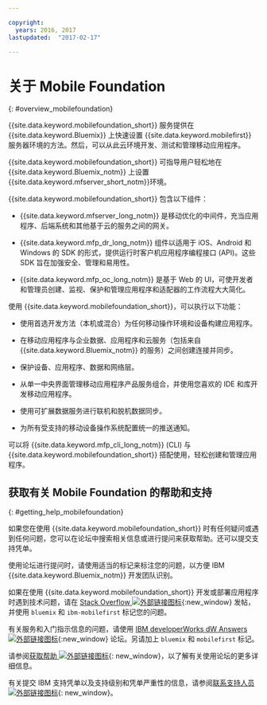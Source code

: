 ```yaml
---

copyright:
  years: 2016, 2017
lastupdated:  "2017-02-17"

---
```


#	关于 Mobile Foundation
{: #overview_mobilefoundation}

{{site.data.keyword.mobilefoundation_short}} 服务提供在 {{site.data.keyword.Bluemix}} 上快速设置 {{site.data.keyword.mobilefirst}} 服务器环境的方法。然后，可以从此云环境开发、测试和管理移动应用程序。

{{site.data.keyword.mobilefoundation_short}} 可指导用户轻松地在 {{site.data.keyword.Bluemix_notm}} 上设置 {{site.data.keyword.mfserver_short_notm}}<!--in the {{site.data.keyword.containerlong}} -->环境。

{{site.data.keyword.mobilefoundation_short}} 包含以下组件：

*	{{site.data.keyword.mfserver_long_notm}} 是移动优化的中间件，充当应用程序、后端系统和其他基于云的服务之间的网关。

*	{{site.data.keyword.mfp_dr_long_notm}} 组件以适用于 iOS、Android 和 Windows 的 SDK 的形式，提供运行时客户机应用程序编程接口 (API)。这些 SDK 旨在加强安全、管理和易用性。

*	{{site.data.keyword.mfp_oc_long_notm}} 是基于 Web 的 UI，可使开发者和管理员创建、监视、保护和管理应用程序和适配器的工作流程大大简化。

使用 {{site.data.keyword.mobilefoundation_short}}，可以执行以下功能：

*	使用首选开发方法（本机或混合）为任何移动操作环境和设备构建应用程序。

*	在移动应用程序与企业数据、应用程序和云服务（包括来自 {{site.data.keyword.Bluemix_notm}} 的服务）之间创建连接并同步。

*	保护设备、应用程序、数据和网络层。

*	从单一中央界面管理移动应用程序产品服务组合，并使用您喜欢的 IDE 和库开发移动应用程序。

*	使用可扩展数据服务进行联机和脱机数据同步。

*	为所有受支持的移动设备操作系统配置统一的推送通知。

可以将 {{site.data.keyword.mfp_cli_long_notm}} (CLI) 与 {{site.data.keyword.mobilefoundation_short}} 搭配使用，轻松创建和管理应用程序。

<!--{{site.data.keyword.mobilefoundation_short}} service provisions a container in your space in {{site.data.keyword.Bluemix_notm}}. You can see the details of the container that is created, view the container performance, and access the server logs from your {{site.data.keyword.Bluemix_notm}} dashboard.-->

## 获取有关 Mobile Foundation 的帮助和支持
{: #getting_help_mobilefoundation}

如果您在使用 {{site.data.keyword.mobilefoundation_short}} 时有任何疑问或遇到任何问题，您可以在论坛中搜索相关信息或进行提问来获取帮助。还可以提交支持凭单。

使用论坛进行提问时，请使用适当的标记来标注您的问题，以方便 IBM {{site.data.keyword.Bluemix_notm}} 开发团队识别。

如果在使用 {{site.data.keyword.mobilefoundation_short}} 开发或部署应用程序时遇到技术问题，请在 [Stack Overflow ![外部链接图标](../../icons/launch-glyph.svg "外部链接图标")](http://stackoverflow.com/search?q=ibm-mobilefirst+bluemix){:new_window} 发帖，并使用 `bluemix` 和 `ibm-mobilefirst` 标记您的问题。

有关服务和入门指示信息的问题，请使用 [IBM developerWorks dW Answers ![外部链接图标](../../icons/launch-glyph.svg "外部链接图标")](https://developer.ibm.com/answers/topics/mobilefirst/?smartspace=bluemix){:new_window} 论坛。另请加上 `bluemix` 和 `mobilefirst` 标记。

请参阅[获取帮助 ![外部链接图标](../../icons/launch-glyph.svg "外部链接图标")](https://www.{DomainName}/docs/support/index.html#getting-help){: new_window}，以了解有关使用论坛的更多详细信息。

有关提交 IBM 支持凭单以及支持级别和凭单严重性的信息，请参阅[联系支持人员 ![外部链接图标](../../icons/launch-glyph.svg "外部链接图标")](https://www.{DomainName}/docs/support/index.html#contacting-support){: new_window}。
